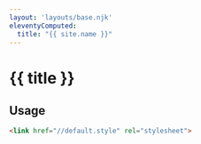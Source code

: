 ```yaml
---
layout: 'layouts/base.njk'
eleventyComputed:
  title: "{{ site.name }}"
---
```


# {{ title }}

<section id="usage">

## Usage

```html
<link href="//default.style" rel="stylesheet">
```

</section>